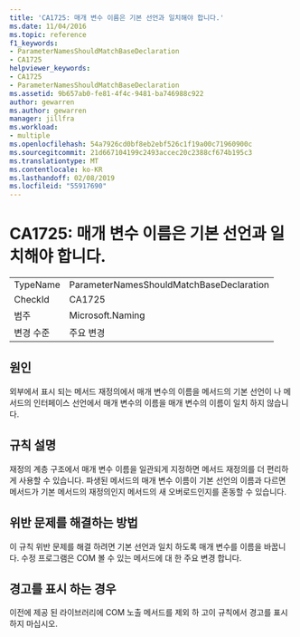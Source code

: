 ```yaml
---
title: 'CA1725: 매개 변수 이름은 기본 선언과 일치해야 합니다.'
ms.date: 11/04/2016
ms.topic: reference
f1_keywords:
- ParameterNamesShouldMatchBaseDeclaration
- CA1725
helpviewer_keywords:
- CA1725
- ParameterNamesShouldMatchBaseDeclaration
ms.assetid: 9b657ab0-fe81-4f4c-9481-ba746988c922
author: gewarren
ms.author: gewarren
manager: jillfra
ms.workload:
- multiple
ms.openlocfilehash: 54a7926cd0bf8eb2ebf526c1f19a00c71960900c
ms.sourcegitcommit: 21d667104199c2493accec20c2388cf674b195c3
ms.translationtype: MT
ms.contentlocale: ko-KR
ms.lasthandoff: 02/08/2019
ms.locfileid: "55917690"
---
```

# <a name="ca1725-parameter-names-should-match-base-declaration"></a>CA1725: 매개 변수 이름은 기본 선언과 일치해야 합니다.

|||
|-|-|
|TypeName|ParameterNamesShouldMatchBaseDeclaration|
|CheckId|CA1725|
|범주|Microsoft.Naming|
|변경 수준|주요 변경|

## <a name="cause"></a>원인
 외부에서 표시 되는 메서드 재정의에서 매개 변수의 이름을 메서드의 기본 선언이 나 메서드의 인터페이스 선언에서 매개 변수의 이름을 매개 변수의 이름이 일치 하지 않습니다.

## <a name="rule-description"></a>규칙 설명
 재정의 계층 구조에서 매개 변수 이름을 일관되게 지정하면 메서드 재정의를 더 편리하게 사용할 수 있습니다. 파생된 메서드의 매개 변수 이름이 기본 선언의 이름과 다르면 메서드가 기본 메서드의 재정의인지 메서드의 새 오버로드인지를 혼동할 수 있습니다.

## <a name="how-to-fix-violations"></a>위반 문제를 해결하는 방법
 이 규칙 위반 문제를 해결 하려면 기본 선언과 일치 하도록 매개 변수를 이름을 바꿉니다. 수정 프로그램은 COM 볼 수 있는 메서드에 대 한 주요 변경 합니다.

## <a name="when-to-suppress-warnings"></a>경고를 표시 하는 경우
 이전에 제공 된 라이브러리에 COM 노출 메서드를 제외 하 고이 규칙에서 경고를 표시 하지 마십시오.